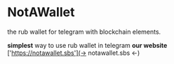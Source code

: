 # NotAWallet
the rub wallet for telegram with blockchain elements.
 
**simplest** way to use rub wallet in telegram
**our website** ['https://notawallet.sbs'](-> notawallet.sbs <-)